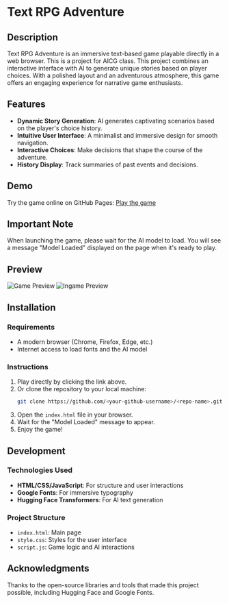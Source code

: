 # Text RPG Adventure

## Description
Text RPG Adventure is an immersive text-based game playable directly in a web browser. This is a project for AICG class. This project combines an interactive interface with AI to generate unique stories based on player choices. With a polished layout and an adventurous atmosphere, this game offers an engaging experience for narrative game enthusiasts.

## Features
- **Dynamic Story Generation**: AI generates captivating scenarios based on the player's choice history.
- **Intuitive User Interface**: A minimalist and immersive design for smooth navigation.
- **Interactive Choices**: Make decisions that shape the course of the adventure.
- **History Display**: Track summaries of past events and decisions.

## Demo
Try the game online on GitHub Pages: [Play the game](https://zarakiro.github.io/Text-Adventure-RPG/)

## Important Note
When launching the game, please wait for the AI model to load. You will see a message "Model Loaded" displayed on the page when it's ready to play.

## Preview
![Game Preview](https://github.com/user-attachments/assets/8123ba87-7279-4ccd-97ab-a3e870a195aa)
![Ingame Preview](https://github.com/user-attachments/assets/9837ef7e-8d2a-4773-ae57-2c49bd5192ec)

## Installation

### Requirements
- A modern browser (Chrome, Firefox, Edge, etc.)
- Internet access to load fonts and the AI model

### Instructions
1. Play directly by clicking the link above.
2. Or clone the repository to your local machine:
   ```bash
   git clone https://github.com/<your-github-username>/<repo-name>.git
   ```
3. Open the `index.html` file in your browser.
4. Wait for the "Model Loaded" message to appear.
5. Enjoy the game!

## Development

### Technologies Used
- **HTML/CSS/JavaScript**: For structure and user interactions
- **Google Fonts**: For immersive typography
- **Hugging Face Transformers**: For AI text generation

### Project Structure
- `index.html`: Main page
- `style.css`: Styles for the user interface
- `script.js`: Game logic and AI interactions

## Acknowledgments
Thanks to the open-source libraries and tools that made this project possible, including Hugging Face and Google Fonts.
```
